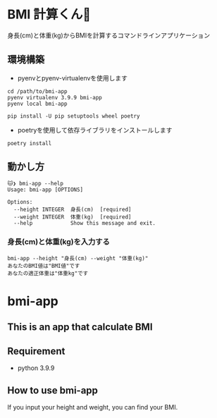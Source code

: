 # BMI 計算くん🐶

身長(cm)と体重(kg)からBMIを計算するコマンドラインアプリケーション

## 環境構築

- pyenvとpyenv-virtualenvを使用します

```shell!
cd /path/to/bmi-app
pyenv virtualenv 3.9.9 bmi-app
pyenv local bmi-app

pip install -U pip setuptools wheel poetry
```
- poetryを使用して依存ライブラリをインストールします

```shell
poetry install
```

## 動かし方
```shell
🐱❯ bmi-app --help
Usage: bmi-app [OPTIONS]

Options:
  --height INTEGER  身長(cm)  [required]
  --weight INTEGER  体重(kg)  [required]
  --help            Show this message and exit.
```

### 身長(cm)と体重(kg)を入力する

```shell
bmi-app --height "身長(cm) --weight "体重(kg)"
あなたのBMI値は"BMI値"です
あなたの適正体重は"体重kg"です
```
# bmi-app

## This is an app that calculate BMI

## Requirement 
- python 3.9.9

## How to use bmi-app
If you input your height and weight, you can find your BMI.
